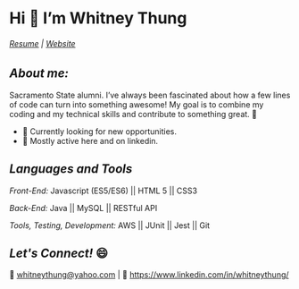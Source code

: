 # Hi 👋  I’m Whitney Thung

###### [Resume](https://github.com/whitneythung/whitneythung/files/7384226/Whitney_Thung_Resume.pdf) | [Website](https://helloitswhit.com)

## *About me:* 

Sacramento State alumni. I’ve always been fascinated about how a few lines of code can turn into something awesome!
My goal is to combine my coding and my technical skills and contribute to something great. 👾


* 🤔 Currently looking for new opportunities.	
* 💬 Mostly active here and on linkedin.
 
## *Languages and Tools*

 *Front-End:* Javascript (ES5/ES6) ||  HTML 5 ||  CSS3

*Back-End:* Java ||  MySQL || RESTful API

*Tools, Testing, Development:*  AWS ||  JUnit || Jest ||  Git 

## *Let's Connect!* 😄
💌 whitneythung@yahoo.com |
🔗 https://www.linkedin.com/in/whitneythung/





<!---
whitneythung/whitneythung is a ✨ special ✨ repository because its `README.md` (this file) appears on your GitHub profile.
You can click the Preview link to take a look at your changes.
--->
